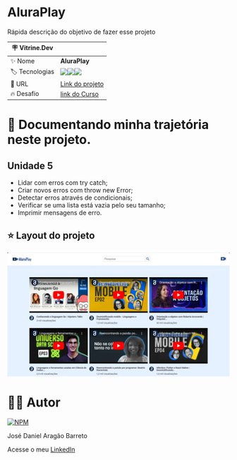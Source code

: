 # AluraPlay

Rápida descrição do objetivo de fazer esse projeto

| :placard: Vitrine.Dev |     |
| -------------  | --- |
| :sparkles: Nome        | **AluraPlay**
| :label: Tecnologias | <img src="https://img.shields.io/badge/HTML5-E34F26?style=for-the-badge&logo=html5&logoColor=white"><img src="https://img.shields.io/badge/CSS3-1572B6?style=for-the-badge&logo=css3&logoColor=white"><img src="https://img.shields.io/badge/JavaScript-F7DF1E?style=for-the-badge&logo=javascript&logoColor=black">
| :rocket: URL         | [Link do projeto]()
| :fire: Desafio     | [link do Curso](https://cursos.alura.com.br/course/javascript-criando-requisicoes)


# 🤯 Documentando minha trajetória neste projeto.

## Unidade 5

- Lidar com erros com try catch;
- Criar novos erros com throw new Error;
- Detectar erros através de condicionais;
- Verificar se uma lista está vazia pelo seu tamanho;
- Imprimir mensagens de erro.

## ⭐ Layout do projeto
![Layout](https://github.com/DanielBarret0/JavaScript-criando-requisisoes/blob/unidade-5/prints/unidade-5.png)


# 🙋‍♂️ Autor

[![NPM](https://img.shields.io/npm/l/react)](https://github.com/DanielBarret0/codeChella/blob/main/LICENSE.md)

José Daniel Aragão Barreto

Acesse o meu [LinkedIn](https://www.linkedin.com/in/daniel-barreto-1b763216a/)

